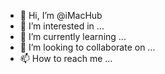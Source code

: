 - 👋 Hi, I’m @iMacHub
- 👀 I’m interested in ...
- 🌱 I’m currently learning ...
- 💞️ I’m looking to collaborate on ...
- 📫 How to reach me ...

<!---
iMacHub/iMacHub is a ✨ special ✨ repository because its `README.md` (this file) appears on your GitHub profile.
You can click the Preview link to take a look at your changes.
--->
